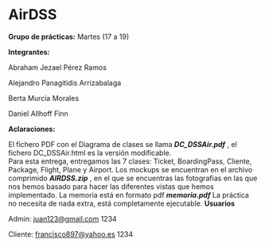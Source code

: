 # AirDSS

**Grupo de prácticas:** Martes (17 a 19)

**Integrantes:**

Abraham Jezael Pérez Ramos

Alejandro Panagitidis Arrizabalaga

Berta Murcia Morales

Daniel Allhoff Finn

**Aclaraciones:** 

El fichero PDF con el Diagrama de clases se llama ***DC_DSSAir.pdf*** , el fichero DC_DSSAir.html es la versión modificable.  
Para esta entrega, entregamos las 7 clases: Ticket, BoardingPass, Cliente, Package, Flight, Plane y Airport.
Los mockups se encuentran en el archivo comprimido ***AIRDSS.zip*** , en el que se encuentras las fotografias en las que nos hemos basado para hacer las diferentes vistas que hemos implementado.
La memoria está en formato pdf ***memoria.pdf***
La práctica no necesita de nada extra, está completamente ejecutable.
**Usuarios** 

Admin: juan123@gmail.com 1234

Cliente: francisco897@yahoo.es 1234

